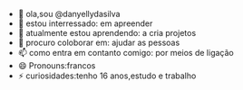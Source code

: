 - 👋 ola,sou @danyellydasilva
- 👀 estou interressado: em apreender
- 🌱 atualmente estou aprendendo: a cria projetos
- 💞️ procuro coloborar em: ajudar as pessoas 
- 📫 como entra em contanto comigo: por meios de ligação 
- 😄 Pronouns:francos
- ⚡ curiosidades:tenho 16 anos,estudo e trabalho

<!---
danyellydasilva/danyellydasilva is a ✨ special ✨ repository because its `README.md` (this file) appears on your GitHub profile.
You can click the Preview link to take a look at your changes.
--->
